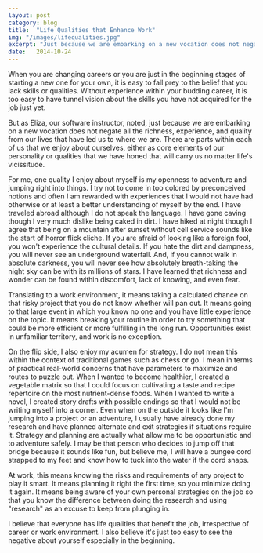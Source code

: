 ```yaml
---
layout: post
category: blog
title:  "Life Qualities that Enhance Work"
img: "/images/lifequalities.jpg"
excerpt: "Just because we are embarking on a new vocation does not negate all the richness, experience, and quality from our lives that have led us to where we are."
date:   2014-10-24
---
```


When you are changing careers or you are just in the beginning stages of starting a new one for your own, it is easy to fall prey to the belief that you lack skills or qualities. Without experience within your budding career, it is too easy to have tunnel vision about the skills you have not acquired for the job just yet.

But as Eliza, our software instructor, noted, just because we are embarking on a new vocation does not negate all the richness, experience, and quality from our lives that have led us to where we are. There are parts within each of us that we enjoy about ourselves, either as core elements of our personality or qualities that we have honed that will carry us no matter life's vicissitude.

For me, one quality I enjoy about myself is my openness to adventure and jumping right into things. I try not to come in too colored by preconceived notions and often I am rewarded with experiences that I would not have had otherwise or at least a better understanding of myself by the end. I have traveled abroad although I do not speak the language. I have gone caving though I very much dislike being caked in dirt. I have hiked at night though I agree that being on a mountain after sunset without cell service sounds like the start of horror flick cliche. If you are afraid of looking like a foreign fool, you won't experience the cultural details. If you hate the dirt and dampness, you will never see an underground waterfall. And, if you cannot walk in absolute darkness, you will never see how absolutely breath-taking the night sky can be with its millions of stars. I have learned that richness and wonder can be found within discomfort, lack of knowing, and even fear.

Translating to a work environment, it means taking a calculated chance on that risky project that you do not know whether will pan out. It means going to that large event in which you know no one and you have little experience on the topic. It means breaking your routine in order to try something that could be more efficient or more fulfilling in the long run. Opportunities exist in unfamiliar territory, and work is no exception.

On the flip side, I also enjoy my acumen for strategy. I do not mean this within the context of traditional games such as chess or go. I mean in terms of practical real-world concerns that have parameters to maximize and routes to puzzle out. When I wanted to become healthier, I created a vegetable matrix so that I could focus on cultivating a taste and recipe repertoire on the most nutrient-dense foods. When I wanted to write a novel, I created story drafts with possible endings so that I would not be writing myself into a corner. Even when on the outside it looks like I'm jumping into a project or an adventure, I usually have already done my research and have planned alternate and exit strategies if situations require it. Strategy and planning are actually what allow me to be opportunistic and to adventure safely. I may be that person who decides to jump off that bridge because it sounds like fun, but believe me, I will have a bungee cord strapped to my feet and know how to tuck into the water if the cord snaps.

At work, this means knowing the risks and requirements of any project to play it smart. It means planning it right the first time, so you minimize doing it again. It means being aware of your own personal strategies on the job so that you know the difference between doing the research and using "research" as an excuse to keep from plunging in.

I believe that everyone has life qualities that benefit the job, irrespective of career or work environment. I also believe it's just too easy to see the negative about yourself especially in the beginning.

